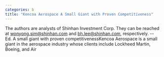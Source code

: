 ```yaml
---
categories: b
title: "Kencoa Aerospace A Small Giant with Proven Competitiveness"
---
```

The authors are analysts of Shinhan Investment Corp. They can be reached at wonyong.sim@shinhan.com and bh.lee@shinhan.com, respectively. -- Ed. A small giant with proven competitivenessKencoa Aerospace is a small giant in the aerospace industry whose clients include Lockheed Martin, Boeing, and Air